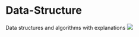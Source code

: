 # Data-Structure
Data structures and algorithms with explanations
<img src="https://s3.amazonaws.com/stackabuse/media/programming-interview-questions-2.gif">
